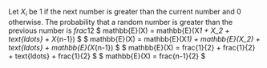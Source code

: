 Let $X_i$ be 1 if the next number is greater than the current number and 0 otherwise. 
The probability that a random number is greater than the previous number is $frac{1}{2}$ 
$ mathbb{E}(X) = mathbb{E}(X*1 + X_2 + text{ldots} + X*{n-1}) $ 
$ mathbb{E}(X) = mathbb{E}(X*1) + mathbb{E}(X_2) + text{ldots} + mathbb{E}(X*{n-1}) $ 
$ mathbb{E}(X) = frac{1}{2} + frac{1}{2} + text{ldots} + frac{1}{2} $ 
$ mathbb{E}(X) = frac{n-1}{2} $
